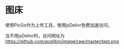 # 图床

使用PicGo作为上传工具，使用jsDelivr免费加速访问。

当不用jsDelivr时，访问网址为 https://github.com/acelibin/image/raw/master/test.png
